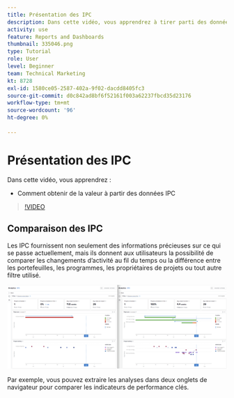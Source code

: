 ```yaml
---
title: Présentation des IPC
description: Dans cette vidéo, vous apprendrez à tirer parti des données IPC dans [!DNL  Workfront].
activity: use
feature: Reports and Dashboards
thumbnail: 335046.png
type: Tutorial
role: User
level: Beginner
team: Technical Marketing
kt: 8728
exl-id: 1580ce05-2587-402a-9f02-dacdd8405fc3
source-git-commit: d0c842ad8bf6f52161f003a62237fbcd35d23176
workflow-type: tm+mt
source-wordcount: '96'
ht-degree: 0%

---
```


# Présentation des IPC

Dans cette vidéo, vous apprendrez :

* Comment obtenir de la valeur à partir des données IPC

>[!VIDEO](https://video.tv.adobe.com/v/335046/?quality=12)

## Comparaison des IPC

Les IPC fournissent non seulement des informations précieuses sur ce qui se passe actuellement, mais ils donnent aux utilisateurs la possibilité de comparer les changements d’activité au fil du temps ou la différence entre les portefeuilles, les programmes, les propriétaires de projets ou tout autre filtre utilisé.

![Image montrant deux onglets de navigateur côte à côte](assets/section-2-0.png)

Par exemple, vous pouvez extraire les analyses dans deux onglets de navigateur pour comparer les indicateurs de performance clés.
